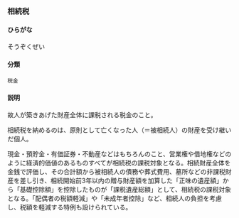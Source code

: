 <div style="display:none;">

## [あ行](securities-terms?id=あ行)
## [か行](securities-terms?id=か行)
## [さ行](securities-terms?id=さ行)

</div>

### 相続税

#### ひらがな

そうぞくぜい

#### 分類

`税金`

#### 説明

故人が築きあげた財産全体に課税される税金のこと。
相続税を納めるのは、原則として亡くなった人（＝被相続人）の財産を受け継いだ個人。
現金・預貯金・有価証券・不動産などはもちろんのこと、営業権や借地権などのように経済的価値のあるものすべてが相続税の課税対象となる。相続財産全体を金銭で評価し、その合計額から被相続人の債務や葬式費用、墓所などの非課税財産を差し引き、相続開始前3年以内の贈与財産額を加算した「正味の遺産額」から「基礎控除額」を控除したものが「課税遺産総額」として、相続税の課税対象となる。「配偶者の税額軽減」や「未成年者控除」など、相続人の負担を考慮し、税額を軽減する特例も設けられている。

<div style="display:none;">

## [た行](securities-terms?id=た行)
## [な行](securities-terms?id=な行)
## [は行](securities-terms?id=は行)
## [ま行](securities-terms?id=ま行)
## [や行](securities-terms?id=や行)
## [ら行](securities-terms?id=ら行)
## [わ行](securities-terms?id=わ行)
## [英数字・記号](securities-terms?id=英数字・記号)

</div>

